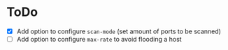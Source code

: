 # ToDo

- [x] Add option to configure `scan-mode` (set amount of ports to be scanned)
- [ ] Add option to configure `max-rate` to avoid flooding a host